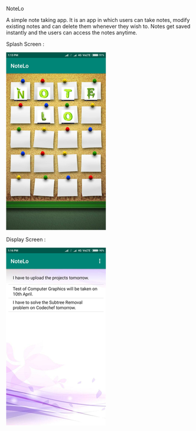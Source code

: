 NoteLo

A simple note taking app.
It is an app in which users can take notes, modify existing notes and can delete them whenever they wish to. 
Notes get saved instantly and the users can access the notes anytime. 

Splash Screen :

<img src="https://github.com/GaganJb/NoteLo/blob/master/screenshot_2019-04-06-13-13-47.png?raw=true" style="max-width:100%;">

Display Screen :

<img src="https://github.com/GaganJb/NoteLo/blob/master/screenshot_2019-04-06-13-16-13.png?raw=true" style="max-width:100%;">
